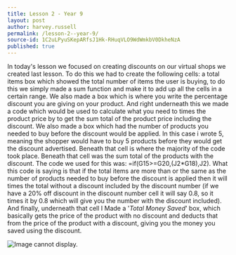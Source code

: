 ```yaml
---
title: Lesson 2 - Year 9
layout: post
author: harvey.russell
permalink: /lesson-2--year-9/
source-id: 1C2uLPyuSKepARfsJ1Hk-RHuqVLO9WdWmkbV0DkheNzA
published: true
---
```

In today's lesson we focused on creating discounts on our virtual shops we created last lesson. To do this we had to create the following cells: a total items box which showed the total number of items the user is buying, to do this we simply made a sum function and make it to add up all the cells in a certain range. We also made a box which is where you write the percentage discount you are giving on your product. And right underneath this we made a code which would be used to calculate what you need to times the product price by to get the sum total of the product price including the discount. We also made a box which had the number of products you needed to buy before the discount would be applied. In this case i wrote 5, meaning the shopper would have to buy 5 products before they would get the discount advertised. Beneath that cell is where the majority of the code took place. Beneath that cell was the sum total of the products with the discount. The code we used for this was: =if(G15>=G20,(J2*G18),J2). What this code is saying is that if the total items are more than or the same as the number of products needed to buy before the discount is applied then it will times the total without a discount included by the discount number (if we have a 20% off discount in the discount number cell it will say 0.8, so it times it by 0.8 which will give you the number with the discount included). And finally, underneath that cell I Made a '*Total Money Saved*' box, which basically gets the price of the product with no discount and deducts that from the price of the product with a discount, giving you the money you saved using the discount.

<a><img src="http://i66.tinypic.com/6r0did.png" border="0" alt="Image cannot display."></a>
